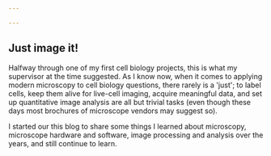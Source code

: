 ```yaml
---

---
```

## Just image it!

Halfway through one of my first cell biology projects, this is what my supervisor at the time suggested. As I know now, when it comes to applying modern microscopy to cell biology questions, there rarely is a 'just'; to label cells, keep them alive for live-cell imaging, acquire meaningful data, and set up quantitative image analysis are all but trivial tasks (even though these days most brochures of microscope vendors may suggest so).

I started our this blog to share some things I learned about microscopy, microscope hardware and software, image processing and analysis over the years, and still continue to learn.
